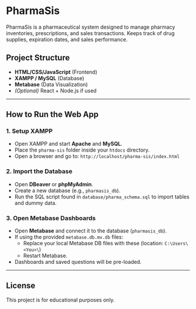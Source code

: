 # PharmaSis

PharmaSis is a pharmaceutical system designed to manage pharmacy inventories, prescriptions, and sales transactions. Keeps track of drug supplies, expiration dates, and sales performance.

## Project Structure

- **HTML/CSS/JavaScript** (Frontend)
- **XAMPP / MySQL** (Database)
- **Metabase** (Data Visualization)
- *(Optional)* React + Node.js if used

---

## How to Run the Web App

### 1. **Setup XAMPP**

- Open XAMPP and start **Apache** and **MySQL**.
- Place the `pharma-sis` folder inside your `htdocs` directory.
- Open a browser and go to: `http://localhost/pharma-sis/index.html`

### 2. **Import the Database**

- Open **DBeaver** or **phpMyAdmin**.
- Create a new database (e.g., `pharmasis_db`).
- Run the SQL script found in `database/pharma_schema.sql` to import tables and dummy data.

### 3. **Open Metabase Dashboards**

- Open **Metabase** and connect it to the database (`pharmasis_db`).
- If using the provided `metabase.db.mv.db` files:
  - Replace your local Metabase DB files with these (location: `C:\Users\<You>\`)
  - Restart Metabase.
- Dashboards and saved questions will be pre-loaded.

---

## License

This project is for educational purposes only.
